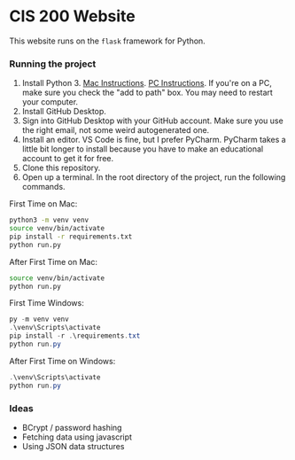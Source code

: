 
# CIS 200 Website

This website runs on the `flask` framework for Python.

### Running the project

1. Install Python 3. 
[Mac Instructions](https://programwithus.com/learn/python/install-python3-mac).
[PC Instructions](https://phoenixnap.com/kb/how-to-install-python-3-windows).
If you're on a PC, make sure you check the "add to path" box.
You may need to restart your computer.
2. Install GitHub Desktop.
3. Sign into GitHub Desktop with your GitHub account. Make sure you use the right email,
not some weird autogenerated one.
4. Install an editor. VS Code is fine, but I prefer PyCharm. PyCharm takes a little bit longer
to install because you have to make an educational account to get it for free.
5. Clone this repository.
6. Open up a terminal. In the root directory of the project, run the following commands.

First Time on Mac:
```bash
python3 -m venv venv
source venv/bin/activate
pip install -r requirements.txt
python run.py
```

After First Time on Mac:
```bash
source venv/bin/activate
python run.py
```

First Time Windows:
```powershell
py -m venv venv
.\venv\Scripts\activate
pip install -r .\requirements.txt
python run.py
```

After First Time on Windows:
```powershell
.\venv\Scripts\activate
python run.py
```

### Ideas 

- BCrypt / password hashing
- Fetching data using javascript
- Using JSON data structures
